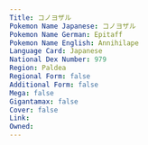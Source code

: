 ```yaml
---
﻿Title: コノヨザル
Pokemon Name Japanese: コノヨザル
Pokemon Name German: Epitaff
Pokemon Name English: Annihilape
Language Card: Japanese
National Dex Number: 979
Region: Paldea
Regional Form: false
Additional Form: false
Mega: false
Gigantamax: false
Cover: false
Link: 
Owned: 
---
```

